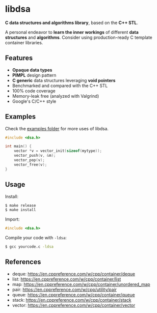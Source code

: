 # libdsa

**C data structures and algorithms library**, based on the **C++ STL**.

A personal endeavor to **learn the inner workings** of different **data structures** and **algorithms**. Consider using production-ready C template container libraries.

## Features

- **Opaque data types**
- **PIMPL** design pattern
- **C generic** data structures leveraging **void pointers**
- Benchmarked and compared with the C++ STL
- 100% code coverage
- Memory-leak free (analyzed with Valgrind)
- Google's C/C++ style

## Examples

Check the [examples folder](./examples) for more uses of libdsa.

```c
#include <dsa.h>

int main() {
    vector *v = vector_init(sizeof(mytype));
    vector_push(v, &m);
    vector_pop(v);
    vector_free(v);
}
```

## Usage

Install:

```bash
$ make release
$ make install
```

Import:

```c
#include <dsa.h>
```

Compile your code with `-ldsa`:

```bash
$ gcc yourcode.c -ldsa
```

## References

- deque: https://en.cppreference.com/w/cpp/container/deque
- list: https://en.cppreference.com/w/cpp/container/list
- map: https://en.cppreference.com/w/cpp/container/unordered_map
- pair: https://en.cppreference.com/w/cpp/utility/pair
- queue: https://en.cppreference.com/w/cpp/container/queue
- stack: https://en.cppreference.com/w/cpp/container/stack
- vector: https://en.cppreference.com/w/cpp/container/vector

